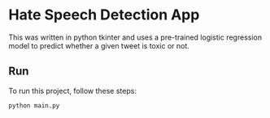 # Hate Speech Detection App

This was written in python tkinter and uses a pre-trained logistic regression model to predict whether a given tweet is toxic or not.

## Run

To run this project, follow these steps:

```bash
python main.py
```
